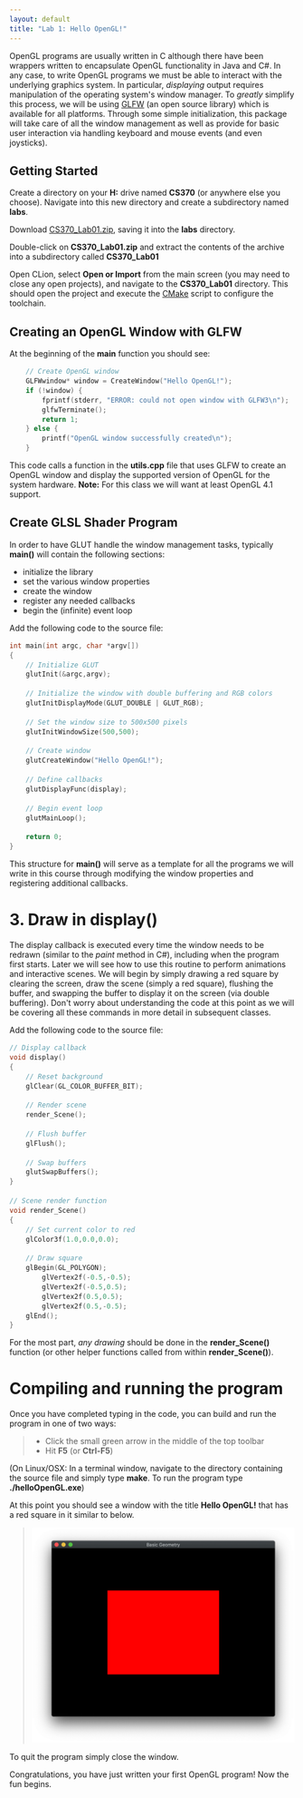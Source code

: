 ```yaml
---
layout: default
title: "Lab 1: Hello OpenGL!"
---
```


OpenGL programs are usually written in C although there have been wrappers written to encapsulate OpenGL functionality in Java and C\#. In any case, to write OpenGL programs we must be able to interact with the underlying graphics system. In particular, *displaying* output requires manipulation of the operating system's window manager. To *greatly* simplify this process, we will be using [GLFW](https://www.glfw.org) (an open source library) which is available for all platforms. Through some simple initialization, this package will take care of all the window management as well as provide for basic user interaction via handling keyboard and mouse events (and even joysticks).

## Getting Started

Create a directory on your **H:** drive named **CS370** (or anywhere else you choose). Navigate into this new directory and create a subdirectory named **labs**.

Download [CS370\_Lab01.zip](CS370_Lab01.zip), saving it into the **labs** directory.

Double-click on **CS370\_Lab01.zip** and extract the contents of the archive into a subdirectory called **CS370\_Lab01**

Open CLion, select **Open or Import** from the main screen (you may need to close any open projects), and navigate to the **CS370\_Lab01** directory. This should open the project and execute the [CMake](https://cmake.org) script to configure the toolchain.

## Creating an OpenGL Window with GLFW

At the beginning of the **main** function you should see:

```cpp
	// Create OpenGL window
	GLFWwindow* window = CreateWindow("Hello OpenGL!");
    if (!window) {
        fprintf(stderr, "ERROR: could not open window with GLFW3\n");
        glfwTerminate();
        return 1;
    } else {
        printf("OpenGL window successfully created\n");
    }
```

This code calls a function in the **utils.cpp** file that uses GLFW to create an OpenGL window and display the supported version of OpenGL for the system hardware. **Note:** For this class we will want at least OpenGL 4.1 support.

## Create GLSL Shader Program

In order to have GLUT handle the window management tasks, typically **main()** will contain the following sections:

-   initialize the library
-   set the various window properties
-   create the window
-   register any needed callbacks
-   begin the (infinite) event loop

Add the following code to the source file:

```cpp
int main(int argc, char *argv[])
{
	// Initialize GLUT
	glutInit(&argc,argv);

	// Initialize the window with double buffering and RGB colors
	glutInitDisplayMode(GLUT_DOUBLE | GLUT_RGB);

	// Set the window size to 500x500 pixels
	glutInitWindowSize(500,500);

	// Create window
	glutCreateWindow("Hello OpenGL!");

	// Define callbacks
	glutDisplayFunc(display);

	// Begin event loop
	glutMainLoop();

	return 0;
}
```

This structure for **main()** will serve as a template for all the programs we will write in this course through modifying the window properties and registering additional callbacks.

3\. Draw in **display()**
=========================

The display callback is executed every time the window needs to be redrawn (similar to the *paint* method in C\#), including when the program first starts. Later we will see how to use this routine to perform animations and interactive scenes. We will begin by simply drawing a red square by clearing the screen, draw the scene (simply a red square), flushing the buffer, and swapping the buffer to display it on the screen (via double buffering). Don't worry about understanding the code at this point as we will be covering all these commands in more detail in subsequent classes.

Add the following code to the source file:

```cpp
// Display callback
void display()
{
	// Reset background
	glClear(GL_COLOR_BUFFER_BIT);

	// Render scene
	render_Scene();

	// Flush buffer
	glFlush();

	// Swap buffers
	glutSwapBuffers();
}

// Scene render function
void render_Scene()
{
	// Set current color to red
	glColor3f(1.0,0.0,0.0);

	// Draw square
	glBegin(GL_POLYGON);
		glVertex2f(-0.5,-0.5);
		glVertex2f(-0.5,0.5);
		glVertex2f(0.5,0.5);
		glVertex2f(0.5,-0.5);
	glEnd();
}
```

For the most part, *any drawing* should be done in the **render\_Scene()** function (or other helper functions called from within **render\_Scene()**).

Compiling and running the program
=================================

Once you have completed typing in the code, you can build and run the program in one of two ways:

> -   Click the small green arrow in the middle of the top toolbar
> -   Hit **F5** (or **Ctrl-F5**)

(On Linux/OSX: In a terminal window, navigate to the directory containing the source file and simply type **make**. To run the program type **./helloOpenGL.exe**)

At this point you should see a window with the title **Hello OpenGL!** that has a red square in it similar to below.

> ![image](images/lab01/RedSquare.png)

To quit the program simply close the window.

Congratulations, you have just written your first OpenGL program! Now the fun begins.

